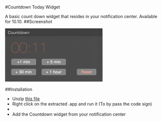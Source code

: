 #Countdown Today Widget

A basic count down widget that resides in your notification center. Available for 10.10.
##Screenshot

![image](https://raw.githubusercontent.com/Lizdo/CountdownWidget/master/Export/Screenshot.png)

##Installation

- Unzip [this file](https://github.com/Lizdo/CountdownWidget/raw/master/Export/Countdown%20TodayWidget.zip)
- Right click on the extracted .app and run it (To by pass the code sign)
- 
- Add the Countdown widget from your notification center